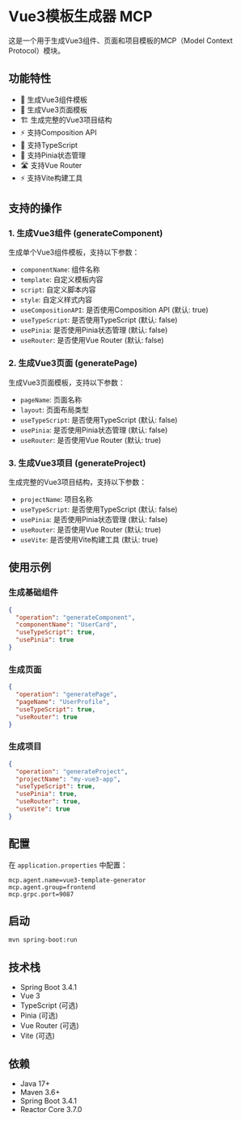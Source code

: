 # Vue3模板生成器 MCP

这是一个用于生成Vue3组件、页面和项目模板的MCP（Model Context Protocol）模块。

## 功能特性

- 🚀 生成Vue3组件模板
- 📄 生成Vue3页面模板  
- 🏗️ 生成完整的Vue3项目结构
- ⚡ 支持Composition API
- 🔷 支持TypeScript
- 🍍 支持Pinia状态管理
- 🛣️ 支持Vue Router
- ⚡ 支持Vite构建工具

## 支持的操作

### 1. 生成Vue3组件 (generateComponent)

生成单个Vue3组件模板，支持以下参数：

- `componentName`: 组件名称
- `template`: 自定义模板内容
- `script`: 自定义脚本内容
- `style`: 自定义样式内容
- `useCompositionAPI`: 是否使用Composition API (默认: true)
- `useTypeScript`: 是否使用TypeScript (默认: false)
- `usePinia`: 是否使用Pinia状态管理 (默认: false)
- `useRouter`: 是否使用Vue Router (默认: false)

### 2. 生成Vue3页面 (generatePage)

生成Vue3页面模板，支持以下参数：

- `pageName`: 页面名称
- `layout`: 页面布局类型
- `useTypeScript`: 是否使用TypeScript (默认: false)
- `usePinia`: 是否使用Pinia状态管理 (默认: false)
- `useRouter`: 是否使用Vue Router (默认: true)

### 3. 生成Vue3项目 (generateProject)

生成完整的Vue3项目结构，支持以下参数：

- `projectName`: 项目名称
- `useTypeScript`: 是否使用TypeScript (默认: false)
- `usePinia`: 是否使用Pinia状态管理 (默认: false)
- `useRouter`: 是否使用Vue Router (默认: true)
- `useVite`: 是否使用Vite构建工具 (默认: true)

## 使用示例

### 生成基础组件
```json
{
  "operation": "generateComponent",
  "componentName": "UserCard",
  "useTypeScript": true,
  "usePinia": true
}
```

### 生成页面
```json
{
  "operation": "generatePage",
  "pageName": "UserProfile",
  "useTypeScript": true,
  "useRouter": true
}
```

### 生成项目
```json
{
  "operation": "generateProject",
  "projectName": "my-vue3-app",
  "useTypeScript": true,
  "usePinia": true,
  "useRouter": true,
  "useVite": true
}
```

## 配置

在 `application.properties` 中配置：

```properties
mcp.agent.name=vue3-template-generator
mcp.agent.group=frontend
mcp.grpc.port=9087
```

## 启动

```bash
mvn spring-boot:run
```

## 技术栈

- Spring Boot 3.4.1
- Vue 3
- TypeScript (可选)
- Pinia (可选)
- Vue Router (可选)
- Vite (可选)

## 依赖

- Java 17+
- Maven 3.6+
- Spring Boot 3.4.1
- Reactor Core 3.7.0
